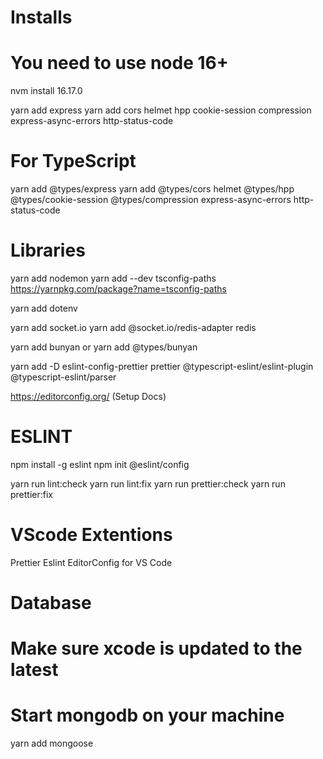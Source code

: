 # Installs

# You need to use node 16+
nvm install 16.17.0

yarn add express
yarn add cors helmet hpp cookie-session compression express-async-errors http-status-code

# For TypeScript
yarn add @types/express
yarn add @types/cors helmet @types/hpp @types/cookie-session @types/compression express-async-errors http-status-code

# Libraries
yarn add nodemon
yarn add --dev tsconfig-paths 
https://yarnpkg.com/package?name=tsconfig-paths

yarn add dotenv

yarn add socket.io
yarn add @socket.io/redis-adapter redis

yarn add bunyan or yarn add @types/bunyan

yarn add -D eslint-config-prettier prettier @typescript-eslint/eslint-plugin @typescript-eslint/parser

https://editorconfig.org/ (Setup Docs)

# ESLINT
npm install -g eslint
npm init @eslint/config

yarn run lint:check
yarn run lint:fix
yarn run prettier:check
yarn run prettier:fix

# VScode Extentions
Prettier
Eslint
EditorConfig for VS Code


# Database
# Make sure xcode is updated to the latest
# Start mongodb on your machine
yarn add mongoose
